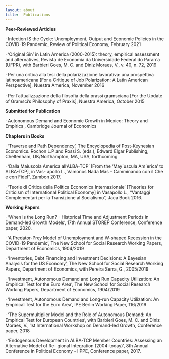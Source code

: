 ```yaml
---
layout: about
title:  Publications
---
```


<strong>Peer-Reviewed Articles</strong>

· Infection IS the Cycle: Unemployment, Output and Economic Policies in the COVID-19 Pandemic,
Review of Political Economy, February 2021

· ‘Original Sin’ in Latin America (2000-2015): theory, empirical assessment and alternatives, Revista de
Economia da Universidade Federal do Paran´a (UFPR), with Barbieri Goes, M. C. and Diniz Moraes,
V., v. 40, n. 72, 2019

· Per una critica alla tesi della polarizzazione lavorativa: una prospettiva latinoamericana [For a Critique
of Job Polarization: A Latin American Perspective], Nuestra America, November 2016

· Per l’attualizzazione della ﬁlosoﬁa della prassi gramsciana [For the Update of Gramsci’s Philosophy of
Praxis], Nuestra America, October 2015



<strong>Submitted for Publication</strong>

· Autonomous Demand and Economic Growth in Mexico: Theory and Empirics , Cambridge Journal of
Economics

<strong>Chapters in Books</strong>

· ‘Traverse and Path Dependency’, The Encyclopedia of Post-Keynesian Economics. Rochon L.P and
Rossi S. (eds.), Edward Elgar Publishing, Cheltenham, UK/Northampton, MA, USA, forthcoming

· ‘Dalla Maiuscola America all’ALBA-TCP’ [From the ‘May´uscula Am´erica’ to ALBA-TCP], in Vas-
apollo L., Vamonos Nada Mas – Camminando con il Che e con Fidel”, Zambon 2017.

· ‘Teorie di Critica della Politica Economica Internazionale’ [Theories for Criticism of International
Political Economy] in Vasapollo L., “Vantaggi Complementari per la Transizione al Socialismo”, Jaca
Book 2016.


<strong>Working Papers</strong>

· ‘When is the Long Run? - Historical Time and Adjustment Periods in Demand-led Growth Models’,
17th Annual STOREP Conference, Conference paper, 2020.

· ‘A Predator-Prey Model of Unemployment and W-shaped Recession in the COVID-19 Pandemic’, The
New School for Social Research Working Papers, Department of Economics, 1904/2019

· ‘Inventories, Debt Financing and Investment Decisions: A Bayesian Analysis for the US Economy’,
The New School for Social Research Working Papers, Department of Economics, with Pereira Serra,
G., 2005/2019

· ‘Investment, Autonomous Demand and Long Run Capacity Utilization: An Empirical Test for the Euro
Area’, The New School for Social Research Working Papers, Department of Economics, 1904/2019

· ‘Investment, Autonomous Demand and Long-run Capacity Utilization: An Empirical Test for the Euro
Area’, IPE Berlin Working Paper, 116/2019

· ‘The Supermultiplier Model and the Role of Autonomous Demand: An Empirical Test for European
Countries’, with Barbieri Goes, M. C. and Diniz Moraes, V., 1st International Workshop on Demand-led
Growth, Conference paper, 2018

· ‘Endogenous Development in ALBA-TCP Member Countries: Assessing an Alternative Model of Re-
gional Integration (2004-today)’, 8th Annual Conference in Political Economy - IIPPE, Conference
paper, 2017.
